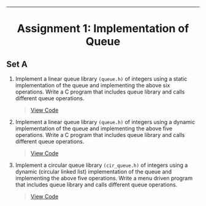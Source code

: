 ***
<h1 align = "center">Assignment 1: Implementation of Queue</h1>

<h2 align = "left">Set A</h2>

1. Implement a linear queue library `(queue.h)` of integers using a static implementation of the queue and implementing the above six operations. Write a C program that includes queue library and calls different queue operations.
    > [View Code](Set-A/Q1)
2. Implement a linear queue library `(queue.h)` of integers using a dynamic implementation of the queue and implementing the above five operations. Write a  C program that includes queue library and calls different queue operations.
    > [View Code](Set-A/Q2)
3. Implement a circular queue library `(cir_queue.h)` of integers using a dynamic (circular linked list) implementation of the queue and implementing the above five operations. Write a menu driven program that includes queue library and calls different queue operations.
    > [View Code](Set-A/Q3)